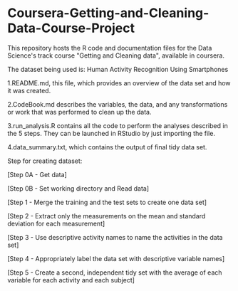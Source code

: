 # Coursera-Getting-and-Cleaning-Data-Course-Project
This repository hosts the R code and documentation files for the Data Science's track course "Getting and Cleaning data", available in coursera.

The dataset being used is: Human Activity Recognition Using Smartphones 

1.README.md, this file, which provides an overview of the data set and how it was created.

2.CodeBook.md describes the variables, the data, and any transformations or work that was performed to clean up the data.

3.run_analysis.R contains all the code to perform the analyses described in the 5 steps. They can be launched in RStudio by 
just importing the file.

4.data_summary.txt, which contains the output of final tidy data set.

Step for creating dataset:

[Step 0A - Get data]

[Step 0B - Set working directory and Read data]

[Step 1 - Merge the training and the test sets to create one data set]

[Step 2 - Extract only the measurements on the mean and standard deviation for each measurement]

[Step 3 - Use descriptive activity names to name the activities in the data set]

[Step 4 - Appropriately label the data set with descriptive variable names]

[Step 5 - Create a second, independent tidy set with the average of each variable for each activity and each subject]

